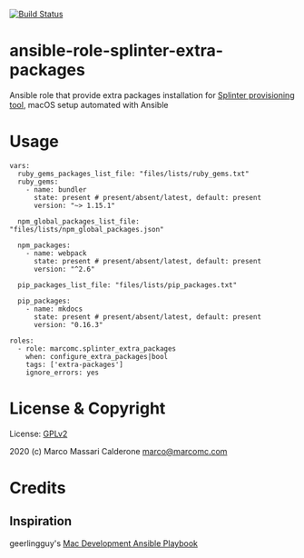 [![Build Status](https://travis-ci.com/marcomc/ansible-role-splinter-extra-packages.svg?branch=master)](https://travis-ci.com/marcomc/ansible-role-splinter-extra-packages)

# ansible-role-splinter-extra-packages
Ansible role that provide extra packages installation for [Splinter provisioning tool](https://github.com/marcomc/splinter/), macOS setup automated with Ansible

# Usage
    vars:
      ruby_gems_packages_list_file: "files/lists/ruby_gems.txt"
      ruby_gems:
        - name: bundler
          state: present # present/absent/latest, default: present
          version: "~> 1.15.1"

      npm_global_packages_list_file: "files/lists/npm_global_packages.json"

      npm_packages:
        - name: webpack
          state: present # present/absent/latest, default: present
          version: "^2.6"

      pip_packages_list_file: "files/lists/pip_packages.txt"

      pip_packages:
        - name: mkdocs
          state: present # present/absent/latest, default: present
          version: "0.16.3"

    roles:
      - role: marcomc.splinter_extra_packages
        when: configure_extra_packages|bool
        tags: ['extra-packages']
        ignore_errors: yes


# License & Copyright

License: [GPLv2](LICENSE.md)

2020 (c) Marco Massari Calderone <marco@marcomc.com>

# Credits

## Inspiration

geerlingguy's [Mac Development Ansible Playbook](https://github.com/geerlingguy/mac-dev-playbook)
